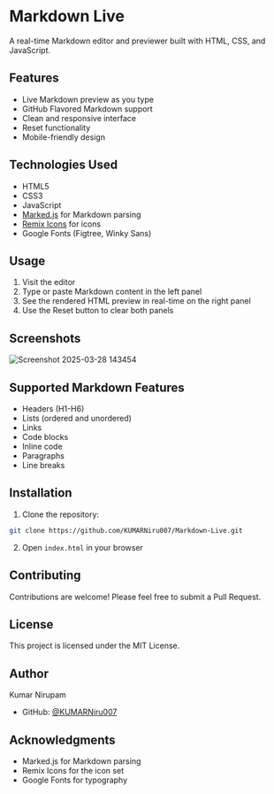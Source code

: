 # Markdown Live

A real-time Markdown editor and previewer built with HTML, CSS, and JavaScript.

## Features

- Live Markdown preview as you type
- GitHub Flavored Markdown support
- Clean and responsive interface
- Reset functionality
- Mobile-friendly design

## Technologies Used

- HTML5
- CSS3
- JavaScript
- [Marked.js](https://marked.js.org/) for Markdown parsing
- [Remix Icons](https://remixicon.com/) for icons
- Google Fonts (Figtree, Winky Sans)

## Usage

1. Visit the editor
2. Type or paste Markdown content in the left panel
3. See the rendered HTML preview in real-time on the right panel
4. Use the Reset button to clear both panels

## Screenshots

![Screenshot 2025-03-28 143454](https://github.com/user-attachments/assets/b2b1aeb5-69f3-4fd5-ba2e-a08ddf0a3ad4)

## Supported Markdown Features

- Headers (H1-H6)
- Lists (ordered and unordered)
- Links
- Code blocks
- Inline code
- Paragraphs
- Line breaks

## Installation

1. Clone the repository:
```bash
git clone https://github.com/KUMARNiru007/Markdown-Live.git
```

2. Open `index.html` in your browser

## Contributing

Contributions are welcome! Please feel free to submit a Pull Request.

## License

This project is licensed under the MIT License.

## Author

Kumar Nirupam
- GitHub: [@KUMARNiru007](https://github.com/KUMARNiru007)

## Acknowledgments

- Marked.js for Markdown parsing
- Remix Icons for the icon set
- Google Fonts for typography
